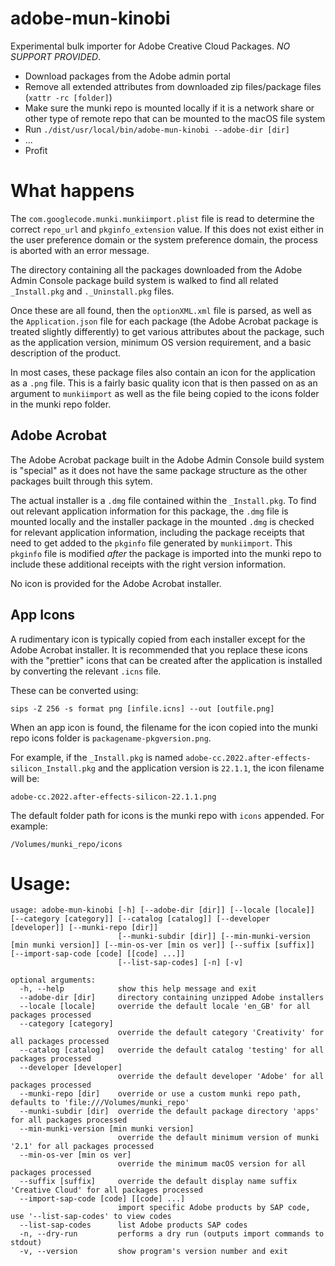 # adobe-mun-kinobi
Experimental bulk importer for Adobe Creative Cloud Packages. *NO SUPPORT PROVIDED*.

- Download packages from the Adobe admin portal
- Remove all extended attributes from downloaded zip files/package files (`xattr -rc [folder]`)
- Make sure the munki repo is mounted locally if it is a network share or other type of remote repo that can be mounted to the macOS file system
- Run `./dist/usr/local/bin/adobe-mun-kinobi --adobe-dir [dir]`
- ...
- Profit

# What happens
The `com.googlecode.munki.munkiimport.plist` file is read to determine the correct `repo_url` and `pkginfo_extension` value. If this does not exist either in the user preference domain or the system preference domain, the process is aborted with an error message.

The directory containing all the packages downloaded from the Adobe Admin Console package build system is walked to find all related `_Install.pkg` and `._Uninstall.pkg` files.

Once these are all found, then the `optionXML.xml` file is parsed, as well as the `Application.json` file for each package (the Adobe Acrobat package is treated slightly differently) to get various attributes about the package, such as the application version, minimum OS version requirement, and a basic description of the product.

In most cases, these package files also contain an icon for the application as a `.png` file. This is a fairly basic quality icon that is then passed on as an argument to `munkiimport` as well as the file being copied to the icons folder in the munki repo folder.

## Adobe Acrobat
The Adobe Acrobat package built in the Adobe Admin Console build system is "special" as it does not have the same package structure as the other packages built through this sytem.

The actual installer is a `.dmg` file contained within the `_Install.pkg`. To find out relevant application information for this package, the `.dmg` file is mounted locally and the installer package in the mounted `.dmg` is checked for relevant application information, including the package receipts that need to get added to the `pkginfo` file generated by `munkiimport`. This `pkginfo` file is modified _after_ the package is imported into the munki repo to include these additional receipts with the right version information.

No icon is provided for the Adobe Acrobat installer.

## App Icons
A rudimentary icon is typically copied from each installer except for the Adobe Acrobat installer. It is recommended that you replace these icons with the "prettier" icons that can be created after the application is installed by converting the relevant `.icns` file.

These can be converted using:
```
sips -Z 256 -s format png [infile.icns] --out [outfile.png]
```

When an app icon is found, the filename for the icon copied into the munki repo icons folder is `packagename-pkgversion.png`.

For example, if the `_Install.pkg` is named `adobe-cc.2022.after-effects-silicon_Install.pkg` and the application version is `22.1.1`, the icon filename will be:
```
adobe-cc.2022.after-effects-silicon-22.1.1.png
```

The default folder path for icons is the munki repo with `icons` appended. For example:
```
/Volumes/munki_repo/icons
```


# Usage:
```
usage: adobe-mun-kinobi [-h] [--adobe-dir [dir]] [--locale [locale]] [--category [category]] [--catalog [catalog]] [--developer [developer]] [--munki-repo [dir]]
                        [--munki-subdir [dir]] [--min-munki-version [min munki version]] [--min-os-ver [min os ver]] [--suffix [suffix]] [--import-sap-code [code] [[code] ...]]
                        [--list-sap-codes] [-n] [-v]

optional arguments:
  -h, --help            show this help message and exit
  --adobe-dir [dir]     directory containing unzipped Adobe installers
  --locale [locale]     override the default locale 'en_GB' for all packages processed
  --category [category]
                        override the default category 'Creativity' for all packages processed
  --catalog [catalog]   override the default catalog 'testing' for all packages processed
  --developer [developer]
                        override the default developer 'Adobe' for all packages processed
  --munki-repo [dir]    override or use a custom munki repo path, defaults to 'file:///Volumes/munki_repo'
  --munki-subdir [dir]  override the default package directory 'apps' for all packages processed
  --min-munki-version [min munki version]
                        override the default minimum version of munki '2.1' for all packages processed
  --min-os-ver [min os ver]
                        override the minimum macOS version for all packages processed
  --suffix [suffix]     override the default display name suffix 'Creative Cloud' for all packages processed
  --import-sap-code [code] [[code] ...]
                        import specific Adobe products by SAP code, use '--list-sap-codes' to view codes
  --list-sap-codes      list Adobe products SAP codes
  -n, --dry-run         performs a dry run (outputs import commands to stdout)
  -v, --version         show program's version number and exit
```
